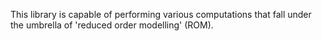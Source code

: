 This library is capable of performing various computations that fall under the umbrella of 'reduced order modelling' (ROM).
